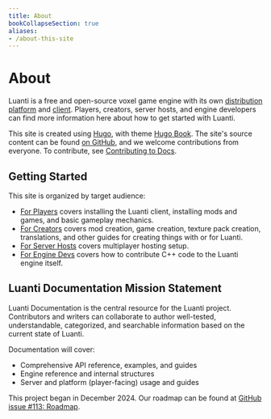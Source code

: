 ```yaml
---
title: About
bookCollapseSection: true
aliases:
- /about-this-site
---
```


# About

Luanti is a free and open-source voxel game engine with its own [distribution platform](/about/contentdb) and [client](/about/luanti). Players, creators, server hosts, and engine developers can find more information here about how to get started with Luanti.

This site is created using [Hugo](https://gohugo.io/), with theme [Hugo Book](https://themes.gohugo.io/themes/hugo-book/). The site's source content can be found [on GitHub](https://github.com/luanti-org/dev.luanti.org/tree/master/content), and we welcome contributions from everyone. To contribute, see [Contributing to Docs](/about/contributing-to-docs).

## Getting Started

This site is organized by target audience:

- [For Players](/for-players) covers installing the Luanti client, installing mods and games, and basic gameplay mechanics.
- [For Creators](/for-creators) covers mod creation, game creation, texture pack creation, translations, and other guides for creating things with or for Luanti.
- [For Server Hosts](/for-server-hosts) covers multiplayer hosting setup.
- [For Engine Devs](/for-engine-devs) covers how to contribute C++ code to the Luanti engine itself.

## Luanti Documentation Mission Statement

Luanti Documentation is the central resource for the Luanti project. Contributors and writers can collaborate to author well-tested, understandable, categorized, and searchable information based on the current state of Luanti.

Documentation will cover:

* Comprehensive API reference, examples, and guides
* Engine reference and internal structures
* Server and platform (player-facing) usage and guides

This project began in December 2024. Our roadmap can be found at [GitHub issue #113: Roadmap](https://github.com/luanti-org/dev.luanti.org/issues/113).
